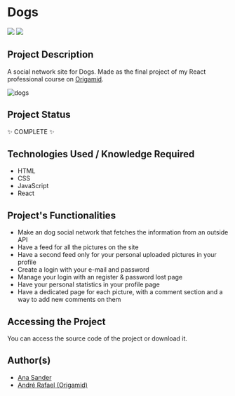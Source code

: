 <h1>Dogs</h1>

<p>
<img src="https://camo.githubusercontent.com/decf6d51a81a8246489b6071ceca468e99b4a4bf283f7f4c3d921e554e589a08/68747470733a2f2f696d672e736869656c64732e696f2f7374617469632f76313f6c6162656c3d7265616374266d6573736167653d6672616d65776f726b26636f6c6f723d626c7565267374796c653d666f722d7468652d6261646765266c6f676f3d5245414354"/>
<img src="https://img.shields.io/badge/status-COMPLETE-green?style=for-the-badge&logo=appveyor"/>
</p>

<h2>Project Description</h2>
<p>A social network site for Dogs. Made as the final project of my React professional course on <a href='https://www.origamid.com/'>Origamid</a>.</p>

![dogs](https://user-images.githubusercontent.com/108422924/231221862-c1fe5f2f-d2ca-43e2-9e65-185a11c1168e.png)

<h2>Project Status</h2>
<p>✨ COMPLETE ✨</p>

<h2>Technologies Used / Knowledge Required</h2>
<ul>
<li>HTML</li>
<li>CSS</li>
<li>JavaScript</li>
<li>React</li>
</ul>

<h2>Project's Functionalities</h2>
<ul>
<li>Make an dog social network that fetches the information from an outside API</li>
<li>Have a feed for all the pictures on the site</li>
<li>Have a second feed only for your personal uploaded pictures in your profile</li>
<li>Create a login with your e-mail and password</li>
<li>Manage your login with an register & password lost page</li>
<li>Have your personal statistics in your profile page</li>
<li>Have a dedicated page for each picture, with a comment section and a way to add new comments on them</li>
</ul>

<h2>Accessing the Project</h2>
<p>You can access the source code of the project or download it.</p>

<h2>Author(s)</h2>
<ul>
<li><a href='https://github.com/anasander'>Ana Sander</a></li>
<li><a href='https://www.origamid.com/'>André Rafael (Origamid)</a></li>
</ul>
